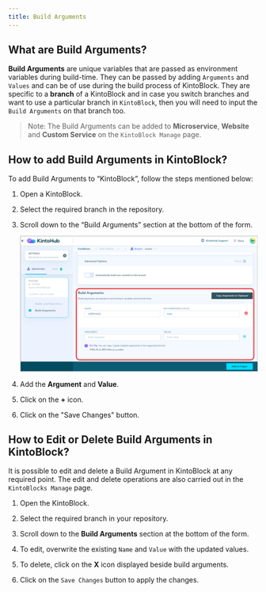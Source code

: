 ```yaml
---
title: Build Arguments
---
```


## What are Build Arguments?

**Build Arguments** are unique variables that are passed as environment variables during build-time. They can be passed by adding `Arguments` and `Values` and can be of use during the build process of KintoBlock. They are specific to a **branch** of a KintoBlock and in case you switch branches and want to use a particular branch in `KintoBlock`, then you will need to input the `Build Arguments` on that branch too.

>Note: The Build Arguments can be added to **Microservice**, **Website** and **Custom Service** on the `KintoBlock Manage` page.

## How to add Build Arguments in KintoBlock?

To add Build Arguments to “KintoBlock”, follow the steps mentioned below:

1. Open a KintoBlock.

2. Select the required branch in the repository.

3. Scroll down to the “Build Arguments” section at the bottom of the form.

    ![Build Arguments](/docs/assets/build-arguments.png)

4. Add the **Argument** and **Value**. 

5. Click on the **+** icon.

6. Click on the "Save Changes" button.
 

## How to Edit or Delete Build Arguments in KintoBlock?

It is possible to edit and delete a Build Argument in KintoBlock at any required point. The edit and delete operations are also carried out in the `KintoBlocks Manage` page.

1. Open the KintoBlock.

2. Select the required branch in your repository.

3. Scroll down to the **Build Arguments** section at the bottom of the form.

4. To edit, overwrite the existing `Name` and `Value` with the updated values.

5. To delete, click on the **X** icon displayed beside build arguments.

6. Click on the `Save Changes` button to apply the changes.
